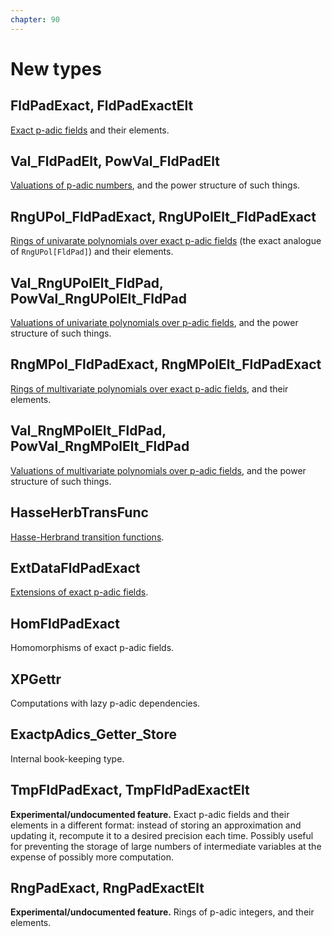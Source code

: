 ```yaml
---
chapter: 90
---
```


# New types

## FldPadExact, FldPadExactElt

[Exact p-adic fields](pad-intro) and their elements.

## Val_FldPadElt, PowVal_FldPadElt

[Valuations of p-adic numbers](pad-elt-basics#val_fldpadelt), and the power structure of such things.

## RngUPol_FldPadExact, RngUPolElt_FldPadExact

[Rings of univarate polynomials over exact p-adic fields](upol-intro) (the exact analogue of `RngUPol[FldPad]`) and their elements.

## Val_RngUPolElt_FldPad, PowVal_RngUPolElt_FldPad

[Valuations of univariate polynomials over p-adic fields](upol-elt-basics#val_rngupolelt_fldpad), and the power structure of such things.

## RngMPol_FldPadExact, RngMPolElt_FldPadExact

[Rings of multivariate polynomials over exact p-adic fields](mpol-intro), and their elements.

## Val_RngMPolElt_FldPad, PowVal_RngMPolElt_FldPad

[Valuations of multivariate polynomials over p-adic fields](mpol-elt-basics#val_rngmpolelt_fldpad), and the power structure of such things.

## HasseHerbTransFunc

[Hasse-Herbrand transition functions](pad-ramification#hasse-herbrand-transition-functions).

## ExtDataFldPadExact

[Extensions of exact p-adic fields](pad-basics#extensions).

## HomFldPadExact

Homomorphisms of exact p-adic fields.

## XPGettr

Computations with lazy p-adic dependencies.

## ExactpAdics_Getter_Store

Internal book-keeping type.

## TmpFldPadExact, TmpFldPadExactElt

**Experimental/undocumented feature.** Exact p-adic fields and their elements in a different format: instead of storing an approximation and updating it, recompute it to a desired precision each time. Possibly useful for preventing the storage of large numbers of intermediate variables at the expense of possibly more computation.

## RngPadExact, RngPadExactElt

**Experimental/undocumented feature.** Rings of p-adic integers, and their elements.